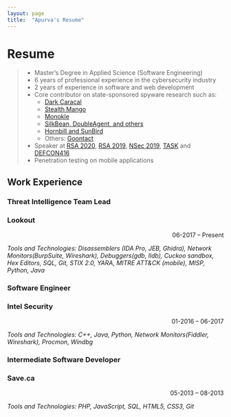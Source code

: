 ```yaml
---
layout: page
title:  "Apurva's Resume"
---
```


Resume
===============

> - Master’s Degree in Applied Science (Software Engineering)
> - 6 years of professional experience in the cybersecurity industry
> - 2 years of experience in software and web development
> - Core contributor on state-sponsored spyware research such as: 
> 	- [Dark Caracal](https://info.lookout.com/rs/051-ESQ-475/images/Lookout_Dark-Caracal_srr_20180118_us_v.1.0.pdf)
> 	- [Stealth Mango](https://info.lookout.com/rs/051-ESQ-475/images/lookout-stealth-mango-srr-us.pdf)
> 	- [Monokle](https://blog.lookout.com/monokle)
> 	- [SilkBean, DoubleAgent, and others](https://www.lookout.com/documents/threat-reports/us/lookout-uyghur-malware-tr-us.pdf)
> 	- [Hornbill and SunBird](https://blog.lookout.com/lookout-discovers-novel-confucius-apt-android-spyware-linked-to-india-pakistan-conflict)
> 	- Others: [Goontact](https://blog.lookout.com/lookout-discovers-new-spyware-goontact-used-by-sextortionists-for-blackmail)
> - Speaker at [RSA 2020](https://www.rsaconference.com/Library/presentation/USA/2020/monokle-mobile-surveillanceware-with-a-russian-connection), [RSA 2019](https://www.youtube.com/watch?v=3-7aozTBvIQ), [NSec 2019](https://www.youtube.com/watch?v=XruL9r8nvxs&t=1s), [TASK](https://task.to/2018/01/january-task-dark-caracal/) and [DEFCON416](https://www.meetup.com/DEFCON416/events/250792302/)
> - Penetration testing on mobile applications

Work Experience
---------------

### Threat Intelligence Team Lead
### Lookout
<p align='right'>06-2017 &ndash; Present</p>

*Tools and Technologies: Disassemblers (IDA Pro, JEB, Ghidra), Network Monitors(BurpSuite, Wireshark), Debuggers(gdb, lldb), Cuckoo sandbox, Hex Editors, SQL, Git, STIX 2.0, YARA, MITRE ATT&CK (mobile), MISP, Python, Java*

### Software Engineer
### Intel Security
<p align='right'>01-2016 &ndash; 06-2017</p>

*Tools and Technologies: C++, Java, Python, Network Monitors(Fiddler, Wireshark), Procmon, Windbg*


### Intermediate Software Developer
### Save.ca
<p align='right'>05-2013 &ndash; 08-2013</p>

*Tools and Technologies: PHP, JavaScript, SQL, HTML5, CSS3, Git*
